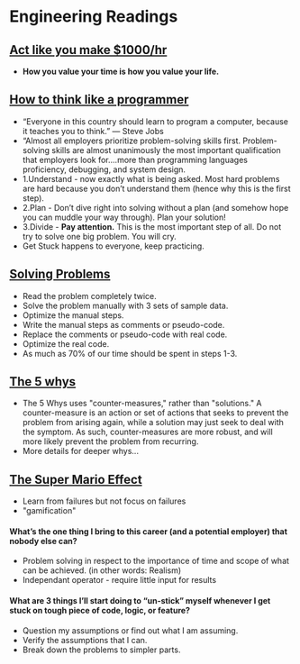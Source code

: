 # Engineering Readings

## [Act like you make $1000/hr](https://anthony-moore.medium.com/pretend-your-time-is-worth-1-000-hour-and-youll-become-100x-more-productive-6ab2302b8e8c)

+ **How you value your time is how you value your life.**

## [How to think like a programmer](https://www.freecodecamp.org/news/how-to-think-like-a-programmer-lessons-in-problem-solving-d1d8bf1de7d2)

+ “Everyone in this country should learn to program a computer, because it teaches you to think.” — Steve Jobs
+ “Almost all employers prioritize problem-solving skills first.
Problem-solving skills are almost unanimously the most important qualification that employers look for….more than programming languages proficiency, debugging, and system design.
+ 1.Understand - now exactly what is being asked. Most hard problems are hard because you don’t understand them (hence why this is the first step).
+ 2.Plan - Don’t dive right into solving without a plan (and somehow hope you can muddle your way through). Plan your solution!
+ 3.Divide - **Pay attention.** This is the most important step of all. Do not try to solve one big problem. You will cry.
+ Get Stuck happens to everyone, keep practicing.

## [Solving Problems](https://simpleprogrammer.com/solving-problems-breaking-it-down/)

+ Read the problem completely twice.
+ Solve the problem manually with 3 sets of sample data.
+ Optimize the manual steps.
+ Write the manual steps as comments or pseudo-code.
+ Replace the comments or pseudo-code with real code.
+ Optimize the real code.
+ As much as 70% of our time should be spent in steps 1-3.

## [The 5 whys](https://www.mindtools.com/a3mi00v/5-whys)

+ The 5 Whys uses "counter-measures," rather than "solutions." A counter-measure is an action or set of actions that seeks to prevent the problem from arising again, while a solution may just seek to deal with the symptom. As such, counter-measures are more robust, and will more likely prevent the problem from recurring.
+ More details for deeper whys...

## [The Super Mario Effect](https://www.youtube.com/watch?v=9vJRopau0g0)

+ Learn from failures but not focus on failures
+ "gamification"

#### What’s the one thing I bring to this career (and a potential employer) that nobody else can?

  + Problem solving in respect to the importance of time and scope of what can be achieved. (in other words: Realism)
  + Independant operator - require little input for results

#### What are 3 things I’ll start doing to “un-stick” myself whenever I get stuck on tough piece of code, logic, or feature?

  + Question my assumptions or find out what I am assuming.
  + Verify the assumptions that I can.
  + Break down the problems to simpler parts.
